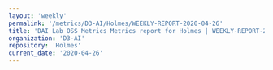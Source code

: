 ```yaml
---
layout: 'weekly'
permalink: '/metrics/D3-AI/Holmes/WEEKLY-REPORT-2020-04-26'
title: 'DAI Lab OSS Metrics Metrics report for Holmes | WEEKLY-REPORT-2020-04-26'
organization: 'D3-AI'
repository: 'Holmes'
current_date: '2020-04-26'
---
```

